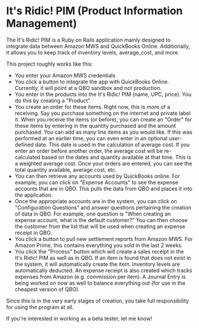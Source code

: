 # It's Ridic! PIM (Product Information Management)

The It's Ridic! PIM is a Ruby on Rails application mainly designed to integrate data between Amazon MWS and QuickBooks Online.  Additionally, it allows you to keep track of inventory levels, average_cost, and more.

This project roughly works like this:
- You enter your Amazon MWS credentials
- You click a button to integrate the app with QuickBooks Online.  Currently, it will point at a QBO sandbox and not production.
- You enter in the products into the It's Ridic! PIM (name, UPC, price).  You do this by creating a "Product".
- You create an order for these items.  Right now, this is more of a receiving.  Say you purchase something on the internet and private label it.  When you receive the items (or before), you can create an "Order" for these items by entering in the quantity purchased and the amount purchased.  You can add as many line items as you would like.  If this was performed at an earlier time, you can even enter in an optional user-defined date.  This date is used in the calculation of average cost.  If you enter an order before another order, the average cost will be re-calculated based on the dates and quantity available at that time.  This is a weighted average cost.  Once your orders are entered, you can see the total quantity available, average cost, etc.
- You can then retrieve any accounts used by QuickBooks online.  For example, you can click on "Expense Accounts" to see the expense accounts that are in QBO.  This pulls the data from QBO and places it into the application.
- Once the appropriate accounts are in the system, you can click on "Configuration Questions" and answer questions pertaining the creation of data in QBO.  For example, one question is "When creating an expense account, what is the default customer?"  You can then choose the customer from the list that will be used when creating an expense receipt in QBO.
- You click a button to pull new settlement reports from Amazon MWS.  For Amazon Prime, this contains everything you sold in the last 2 weeks.
- You click the "Process" button which will create a sales receipt in the It's Ridic! PIM as well as in QBO.  If an item is found that does not exist in the system, it will automatically create the item.  Inventory levels are automatically deducted.  An expense receipt is also created which tracks expenses from Amazon (e.g. commission per item).  A Journal Entry is being worked on now as well to balance everything out (for use in the cheapest version of QBO).

Since this is in the very early stages of creation, you take full responsibility for using the program at all.

If you're interested in working as a beta tester, let me know!
